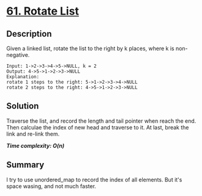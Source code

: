 # [61. Rotate List](https://leetcode.com/problems/rotate-list/)

## Description

Given a linked list, rotate the list to the right by k places, where k is non-negative.

```example
Input: 1->2->3->4->5->NULL, k = 2
Output: 4->5->1->2->3->NULL
Explanation:
rotate 1 steps to the right: 5->1->2->3->4->NULL
rotate 2 steps to the right: 4->5->1->2->3->NULL
```

## Solution
Traverse the list, and record the length and tail pointer when reach the end. Then calculae the index of new head and traverse to it. At last, break the link and re-link them.

_**Time complexity: O(n)**_

## Summary
I try to use unordered_map to record the index of all elements. But it's space wasing, and not much faster.
